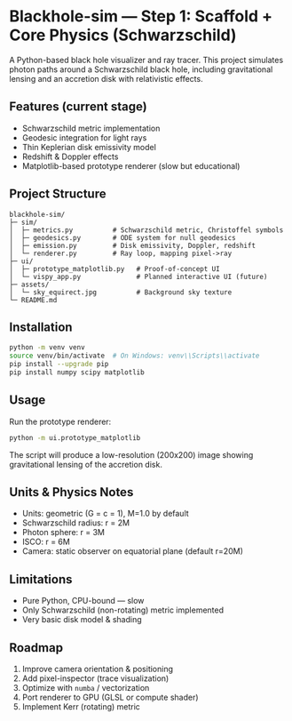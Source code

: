 # Blackhole-sim — Step 1: Scaffold + Core Physics (Schwarzschild)

A Python-based black hole visualizer and ray tracer. This project simulates photon paths around a Schwarzschild black hole, including gravitational lensing and an accretion disk with relativistic effects.

## Features (current stage)
- Schwarzschild metric implementation
- Geodesic integration for light rays
- Thin Keplerian disk emissivity model
- Redshift & Doppler effects
- Matplotlib-based prototype renderer (slow but educational)

## Project Structure
```
blackhole-sim/
├─ sim/
│  ├─ metrics.py          # Schwarzschild metric, Christoffel symbols
│  ├─ geodesics.py        # ODE system for null geodesics
│  ├─ emission.py         # Disk emissivity, Doppler, redshift
│  └─ renderer.py         # Ray loop, mapping pixel->ray
├─ ui/
│  ├─ prototype_matplotlib.py   # Proof-of-concept UI
│  └─ vispy_app.py              # Planned interactive UI (future)
├─ assets/
│  └─ sky_equirect.jpg          # Background sky texture
└─ README.md
```

## Installation
```bash
python -m venv venv
source venv/bin/activate  # On Windows: venv\\Scripts\\activate
pip install --upgrade pip
pip install numpy scipy matplotlib
```

## Usage
Run the prototype renderer:
```bash
python -m ui.prototype_matplotlib
```

The script will produce a low-resolution (200x200) image showing gravitational lensing of the accretion disk.

## Units & Physics Notes
- Units: geometric (G = c = 1), M=1.0 by default
- Schwarzschild radius: r = 2M
- Photon sphere: r = 3M
- ISCO: r = 6M
- Camera: static observer on equatorial plane (default r=20M)

## Limitations
- Pure Python, CPU-bound — slow
- Only Schwarzschild (non-rotating) metric implemented
- Very basic disk model & shading

## Roadmap
1. Improve camera orientation & positioning
2. Add pixel-inspector (trace visualization)
3. Optimize with `numba` / vectorization
4. Port renderer to GPU (GLSL or compute shader)
5. Implement Kerr (rotating) metric
